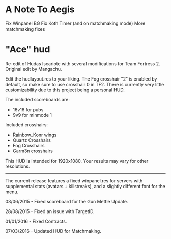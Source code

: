 # A Note To Aegis 
Fix Winpanel BG
Fix Koth Timer (and on matchmaking mode)
More matchmaking fixes

# "Ace" hud
Re-edit of Hudas Iscariote with several modifications for Team Fortress 2. Original edit by Mangachu.

Edit the hudlayout.res to your liking. The Fog crosshair "2" is enabled by default, so make sure to use crosshair 0 in TF2. There is currently very little customizability due to this project being a personal HUD. 

The included scoreboards are:
* 16v16 for pubs 
* 9v9 for minmode 1

Included crosshairs:

* Rainbow_Konr wings
* Quartz Crosshairs
* Fog Crosshairs
* Garm3n crosshairs

This HUD is intended for 1920x1080. Your results may vary for other resolutions.

------

The current release features a fixed winpanel.res for servers with supplemental stats (avatars + killstreaks), and a slightly different font for the menu. 

03/06/2015 - Fixed scoreboard for the Gun Mettle Update.

28/08/2015 - Fixed an issue with TargetID.

01/01/2016 - Fixed Contracts.

07/03/2016 - Updated HUD for Matchmaking.
